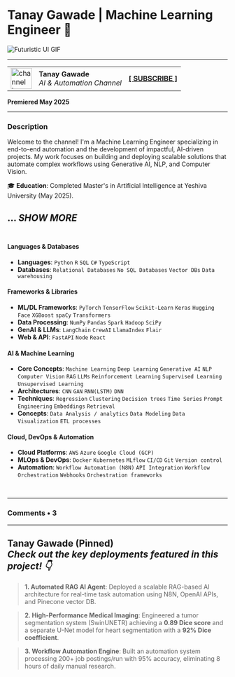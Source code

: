 # Tanay Gawade | Machine Learning Engineer 🤖

![Futuristic UI GIF](https://media.giphy.com/media/qgQUggAC3Pfv687qPC/giphy.gif)

---

<table>
  <tr>
    <td><img src="https://github.com/user-attachments/assets/8e50946b-a74d-4b0f-b2fc-11d1d2c0cf9b" width="48" alt="channel icon"></td>
    <td>
      <strong>Tanay Gawade</strong><br>
      <em>AI & Automation Channel</em>
    </td>
    <td>
      <a href="https://www.linkedin.com/in/tanaygawade"><strong>[ SUBSCRIBE ]</strong></a>
    </td>
  </tr>
</table>

**Premiered May 2025** 

---

### **Description**

Welcome to the channel! I'm a Machine Learning Engineer specializing in end-to-end automation and the development of impactful, AI-driven projects. My work focuses on building and deploying scalable solutions that automate complex workflows using Generative AI, NLP, and Computer Vision.

🎓 **Education**: Completed Master's in Artificial Intelligence at Yeshiva University (May 2025).

... *SHOW MORE*
<br>
<br>
---
#### **Languages & Databases**
* **Languages**: `Python` `R` `SQL` `C#` `TypeScript` 
* **Databases**: `Relational Databases` `No SQL Databases` `Vector DBs` `Data warehousing` 

#### **Frameworks & Libraries**
* **ML/DL Frameworks**: `PyTorch` `TensorFlow` `Scikit-Learn` `Keras` `Hugging Face` `XGBoost` `spaCy` `Transformers` 
* **Data Processing**: `NumPy` `Pandas` `Spark` `Hadoop` `SciPy` 
* **GenAI & LLMs**: `LangChain` `CrewAI` `LlamaIndex` `Flair` 
* **Web & API**: `FastAPI` `Node` `React`

#### **AI & Machine Learning**
* **Core Concepts**: `Machine Learning` `Deep Learning` `Generative AI` `NLP` `Computer Vision` `RAG` `LLMs` `Reinforcement Learning` `Supervised Learning` `Unsupervised Learning`
* **Architectures**: `CNN` `GAN` `RNN(LSTM)` `DNN` 
* **Techniques**: `Regression` `Clustering` `Decision trees` `Time Series` `Prompt Engineering` `Embeddings` `Retrieval` 
* **Concepts**: `Data Analysis / analytics` `Data Modeling` `Data Visualization` `ETL processes` 

#### **Cloud, DevOps & Automation**
* **Cloud Platforms**: `AWS` `Azure` `Google Cloud (GCP)` 
* **MLOps & DevOps**: `Docker` `Kubernetes` `MLflow` `CI/CD` `Git` `Version control`
* **Automation**: `Workflow Automation (N8N)` `API Integration` `Workflow Orchestration` `Webhooks` `Orchestration frameworks` 


<br>

---
### **Comments** • 3

---
**Tanay Gawade** (Pinned)
<br>
*Check out the key deployments featured in this project! 👇*
<br>
---
> **1. Automated RAG AI Agent**: Deployed a scalable RAG-based AI architecture for real-time task automation using N8N, OpenAI APIs, and Pinecone vector DB.

> **2. High-Performance Medical Imaging**: Engineered a tumor segmentation system (SwinUNETR) achieving a **0.89 Dice score** and a separate U-Net model for heart segmentation with a **92% Dice coefficient**.

> **3. Workflow Automation Engine**: Built an automation system processing 200+ job postings/run with 95% accuracy, eliminating 8 hours of daily manual research.
